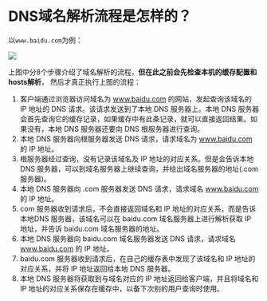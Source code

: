 # DNS域名解析流程是怎样的？

以`www.baidu.com`为例：

![](https://p3-juejin.byteimg.com/tos-cn-i-k3u1fbpfcp/b9e8ed1fea374b568427aed645a4ea08~tplv-k3u1fbpfcp-zoom-in-crop-mark:1304:0:0:0.awebp)

上图中分8个步骤介绍了域名解析的流程，**但在此之前会先检查本机的缓存配置和hosts解析**， 然后才真正执行上图的流程：

1. 客户端通过浏览器访问域名为 www.baidu.com 的网站，发起查询该域名的 IP 地址的 DNS 请求。该请求发送到了本地 DNS 服务器上。本地 DNS 服务器会首先查询它的缓存记录，如果缓存中有此条记录，就可以直接返回结果。如果没有，本地 DNS 服务器还要向 DNS 根服务器进行查询。
2. 本地 DNS 服务器向根服务器发送 DNS 请求，请求域名为 www.baidu.com 的 IP 地址。
3. 根服务器经过查询，没有记录该域名及 IP 地址的对应关系。但是会告诉本地 DNS 服务器，可以到域名服务器上继续查询，并给出域名服务器的地址(.com 服务器)。
4. 本地 DNS 服务器向 .com 服务器发送 DNS 请求，请求域名 www.baidu.com 的 IP 地址。
5. com 服务器收到请求后，不会直接返回域名和 IP 地址的对应关系，而是告诉本地DNS 服务器，该域名可以在 baidu.com 域名服务器上进行解析获取 IP 地址，并告诉 baidu.com 域名服务器的地址。
6. 本地 DNS 服务器向 baidu.com 域名服务器发送 DNS 请求，请求域名 www.baidu.com 的 IP 地址。
7. baidu.com 服务器收到请求后，在自己的缓存表中发现了该域名和 IP 地址的对应关系，并将 IP 地址返回给本地 DNS 服务器。
8. 本地 DNS 服务器将获取到与域名对应的 IP 地址返回给客户端，并且将域名和 IP 地址的对应关系保存在缓存中，以备下次别的用户查询时使用。